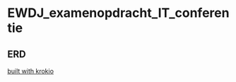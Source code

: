 # EWDJ_examenopdracht_IT_conferentie

## ERD
[built with krokio](
https://kroki.io/erd/svg/eNptT7sOgzAM3P0VmVNl4BdadUDq1nZCVRUSq4RXUBL4_oYYCkhdrPPd2WcX1wn78AJuNJxa20jZ5hGVKDt0EfVSdqBlGLuHqTWU6FXlTD2Z_gNDBB6guA8OG3S0ZLLWpaFUoLilnaQlSslBKhPQhKieUw6plHmxGldYoWqi6elXi7PtlvdeT_fUx2s5zlSu2TL1s4z-oAPQWSwTgrNkglSJOATA0v2TaIYLkTH6BOZUcm75-9U7Fr6xenzl)



